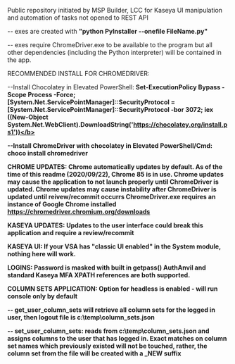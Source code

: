 Public repository initiated by MSP Builder, LCC for Kaseya UI manipulation and automation of tasks not opened to REST API

-- exes are created with <b>"python PyInstaller --onefile FileName.py"</b>

-- exes require ChromeDriver.exe to be available to the program but all other dependencies (including the Python interpreter) will be contained in the app.

RECOMMENDED INSTALL FOR CHROMEDRIVER:

--Install Chocolatey in Elevated PowerShell:
<b>Set-ExecutionPolicy Bypass -Scope Process -Force; [System.Net.ServicePointManager]::SecurityProtocol = [System.Net.ServicePointManager]::SecurityProtocol -bor 3072; iex ((New-Object System.Net.WebClient).DownloadString('https://chocolatey.org/install.ps1'))</b>

--Install ChromeDriver with chocolatey in Elevated PowerShell/Cmd:
<b>choco install chromedriver</b>

CHROME UPDATES: Chrome automatically updates by default. As of the time of this readme (2020/09/22), Chrome 85 is in use. Chrome updates may cause the application to not launch properly until ChromeDriver is updated. Chrome updates may cause instability after ChromeDriver is updated until reivew/recommit occurrs ChromeDriver.exe requires an instance of Google Chrome installed https://chromedriver.chromium.org/downloads

KASEYA UPDATES: Updates to the user interface could break this application and require a review/recommit

KASEYA UI: If your VSA has "classic UI enabled" in the System module, nothing here will work.

LOGINS: Password is masked with built in getpass() AuthAnvil and standard Kaseya MFA XPATH references are both supported.

COLUMN SETS APPLICATION: Option for headless is enabled - will run console only by default 

-- get_user_column_sets will retrieve all column sets for the logged in user, then logout file is c:\temp\column_sets.json

-- set_user_column_sets: <b>reads from c:\temp\column_sets.json</b> and assigns columns to the user that has logged in. Exact matches on column set names which previously existed will not be touched, rather, the column set from the file will be created with a _NEW suffix

